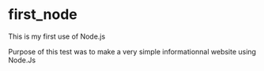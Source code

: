 # first_node
This is my first use of Node.js

Purpose of this test was to make a very simple informationnal website using Node.Js
